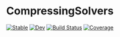 # CompressingSolvers

[![Stable](https://img.shields.io/badge/docs-stable-blue.svg)](https://f-t-s.github.io/CompressingSolvers.jl/stable)
[![Dev](https://img.shields.io/badge/docs-dev-blue.svg)](https://f-t-s.github.io/CompressingSolvers.jl/dev)
[![Build Status](https://travis-ci.com/f-t-s/CompressingSolvers.jl.svg?branch=master)](https://travis-ci.com/f-t-s/CompressingSolvers.jl)
[![Coverage](https://codecov.io/gh/f-t-s/CompressingSolvers.jl/branch/master/graph/badge.svg)](https://codecov.io/gh/f-t-s/CompressingSolvers.jl)
